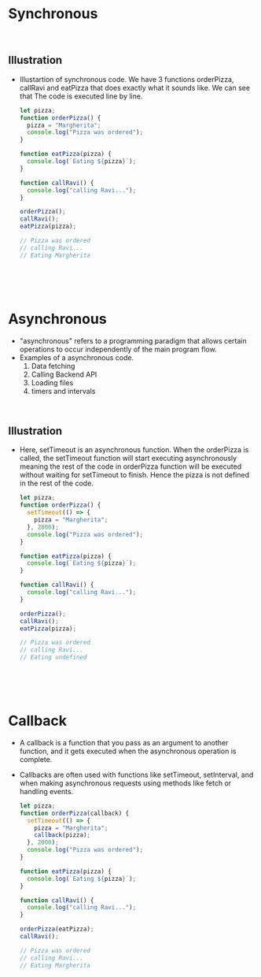 # Synchronous

<br>

## Illustration

- Illustartion of synchronous code. We have 3 functions orderPizza, callRavi and eatPizza that does exactly what it sounds like. We can see that The code is executed line by line.

  ```js
  let pizza;
  function orderPizza() {
    pizza = "Margherita";
    console.log("Pizza was ordered");
  }

  function eatPizza(pizza) {
    console.log(`Eating ${pizza}`);
  }

  function callRavi() {
    console.log("calling Ravi...");
  }

  orderPizza();
  callRavi();
  eatPizza(pizza);

  // Pizza was ordered
  // calling Ravi...
  // Eating Margherita
  ```

<br>
<br>
<br>

# Asynchronous

- "asynchronous" refers to a programming paradigm that allows certain operations to occur independently of the main program flow.
- Examples of a asynchronous code.
  1. Data fetching
  2. Calling Backend API
  3. Loading files
  4. timers and intervals

<br>

## Illustration

- Here, setTimeout is an asynchronous function. When the orderPizza is called, the setTimeout function will start executing asynchronously meaning the rest of the code in orderPizza function will be executed without waiting for setTimeout to finish. Hence the pizza is not defined in the rest of the code.

  ```js
  let pizza;
  function orderPizza() {
    setTimeout(() => {
      pizza = "Margherita";
    }, 2000);
    console.log("Pizza was ordered");
  }

  function eatPizza(pizza) {
    console.log(`Eating ${pizza}`);
  }

  function callRavi() {
    console.log("calling Ravi...");
  }

  orderPizza();
  callRavi();
  eatPizza(pizza);

  // Pizza was ordered
  // calling Ravi...
  // Eating undefined
  ```

<br>
<br>
<br>

# Callback

- A callback is a function that you pass as an argument to another function, and it gets executed when the asynchronous operation is complete.
- Callbacks are often used with functions like setTimeout, setInterval, and when making asynchronous requests using methods like fetch or handling events.

  ```js
  let pizza;
  function orderPizza(callback) {
    setTimeout(() => {
      pizza = "Margherita";
      callback(pizza);
    }, 2000);
    console.log("Pizza was ordered");
  }

  function eatPizza(pizza) {
    console.log(`Eating ${pizza}`);
  }

  function callRavi() {
    console.log("calling Ravi...");
  }

  orderPizza(eatPizza);
  callRavi();

  // Pizza was ordered
  // calling Ravi...
  // Eating Margherita
  ```

<br>
<br>
<br>
